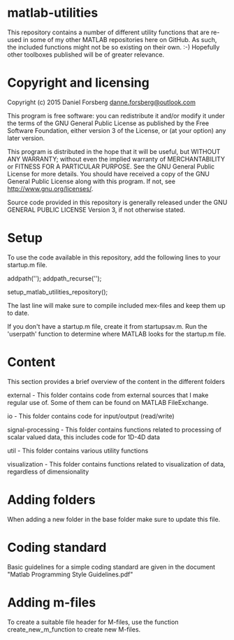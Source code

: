 # matlab-utilities
This repository contains a number of different utility functions 
that are re-used in some of my other MATLAB repositories here on 
GitHub. As such, the included functions might not be so existing 
on their own. :-) Hopefully other toolboxes published will be of 
greater relevance.

# Copyright and licensing

Copyright (c) 2015 Daniel Forsberg
danne.forsberg@outlook.com

This program is free software: you can redistribute it and/or modify
it under the terms of the GNU General Public License as published by
the Free Software Foundation, either version 3 of the License, or
(at your option) any later version.

This program is distributed in the hope that it will be useful,
but WITHOUT ANY WARRANTY; without even the implied warranty of
MERCHANTABILITY or FITNESS FOR A PARTICULAR PURPOSE.  See the
GNU General Public License for more details.
You should have received a copy of the GNU General Public License
along with this program.  If not, see <http://www.gnu.org/licenses/>.

Source code provided in this repository is generally released under 
the GNU GENERAL PUBLIC LICENSE Version 3, if not otherwise stated.

# Setup

To use the code available in this repository, add the following 
lines to your startup.m file.

addpath('<your path to where you keep the repository>');
addpath_recurse('<your path to where you keep the repository>');

setup_matlab_utilities_repository();

The last line will make sure to compile included mex-files and 
keep them up to date.

If you don't have a startup.m file, create it from startupsav.m.
Run the 'userpath' function to determine where MATLAB looks for 
the startup.m file.

# Content

This section provides a brief overview of the content in the 
different folders

external - This folder contains code from external sources that I
make regular use of. Some of them can be found on MATLAB FileExchange.

io - This folder contains code for input/output (read/write)

signal-processing - This folder contains functions related to processing 
of scalar valued data, this includes code for 1D-4D data

util - This folder contains various utility functions

visualization - This folder contains functions related to 
visualization of data, regardless of dimensionality

# Adding folders

When adding a new folder in the base folder make sure to update 
this file.

# Coding standard

Basic guidelines for a simple coding standard are given in the document 
"Matlab Programming Style Guidelines.pdf"

# Adding m-files

To create a suitable file header for M-files, use the function 
create_new_m_function to create new M-files.